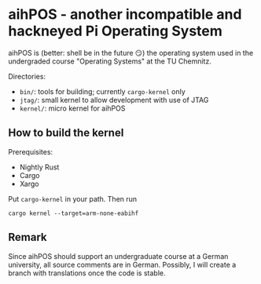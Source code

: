 # aihPOS - another incompatible and hackneyed Pi Operating System

aihPOS is (better: shell be in the future :smirk:) the operating system used in the undergraded course "Operating Systems" at the TU Chemnitz.

Directories:
- `bin/`: tools for building; currently `cargo-kernel` only
- `jtag/`: small kernel to allow development with use of JTAG
- `kernel/`: micro kernel for aihPOS

## How to build the kernel ##
Prerequisites: 
- Nightly Rust
- Cargo
- Xargo

Put `cargo-kernel` in your path. Then run
```
cargo kernel --target=arm-none-eabihf 
```

## Remark
Since aihPOS should support an undergraduate course at a German university, all
source comments are in German. Possibly, I will create a branch with translations
once the code is stable.
